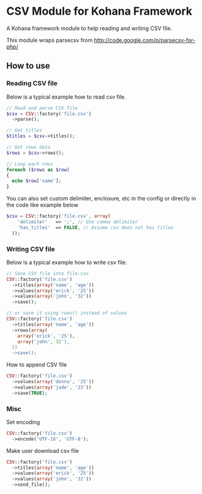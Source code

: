 # CSV Module for Kohana Framework

A Kohana framework module to help reading and writing CSV file.

This module wraps parsecsv from http://code.google.com/p/parsecsv-for-php/ 

## How to use

### Reading CSV file

Below is a typical example how to read csv file.

```php
// Read and parse CSV file
$csv = CSV::factory('file.csv')
  ->parse();

// Get titles
$titles = $csv->titles();

// Get rows data
$rows = $csv->rows();

// Loop each rows
foreach ($rows as $row)
{
  echo $row['name'];
}
```

You can also set custom delimiter, enclosure, etc in the config or directly in the code like example below

```php
$csv = CSV::factory('file.csv', array(
    'delimiter'   => ';', // Use comma delimiter
    'has_titles'  => FALSE, // Assume csv does not has titles
  ));
```
### Writing CSV file

Below is a typical example how to write csv file.

```php
// Save CSV file into file.csv
CSV::factory('file.csv')
  ->titles(array('name', 'age'))
  ->values(array('erick', '25'))
  ->values(array('john', '32'))
  ->save();

// or save it using rows() instead of values
CSV::factory('file.csv')
  ->titles(array('name', 'age'))
  ->rows(array(
    array('erick', '25'),
    array('john', 32'),
  ))
  ->save();
```

How to append CSV file

```php
CSV::factory('file.csv')
  ->values(array('donna', '25'))
  ->values(array('jade', '23'))
  ->save(TRUE);
```

### Misc

Set encoding

```php
CSV::factory('file.csv')
  ->encode('UTF-16', 'UTF-8');
```

Make user download csv file

```php
CSV::factory('file.csv')
  ->titles(array('name', 'age'))
  ->values(array('erick', '25'))
  ->values(array('john', '32'))
  ->send_file();
```
